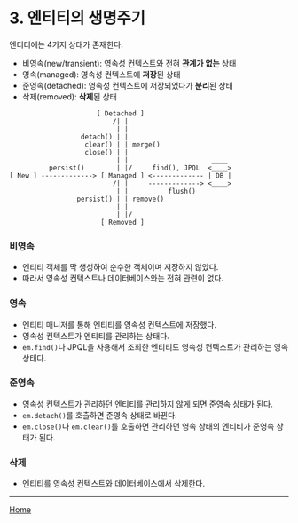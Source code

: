 # 3. 엔티티의 생명주기

엔티티에는 4가지 상태가 존재한다.

- 비영속(new/transient): 영속성 컨텍스트와 전혀 **관계가 없는** 상태
- 영속(managed): 영속성 컨텍스트에 **저장**된 상태
- 준영속(detached): 영속성 컨텍스트에 저장되었다가 **분리**된 상태
- 삭제(removed): **삭제**된 상태

```
                      [ Detached ]
                          /| |
                           | |
                  detach() | |
                   clear() | | merge()
                   close() | |
                           | |                     ____
          persist()        | |/     find(), JPQL  <____>
[ New ] -------------> [ Managed ] <------------- | DB |
                          /| |     -------------> <____>
                           | |          flush()
                 persist() | | remove()          
                           | |
                           | |/
                       [ Removed ]
``` 

### 비영속

- 엔티티 객체를 막 생성하여 순수한 객체이며 저장하지 않았다.
- 따라서 영속성 컨텍스트나 데이터베이스와는 전혀 관련이 없다.

### 영속

- 엔티티 매니저를 통해 엔티티를 영속성 컨텍스트에 저장했다.
- 영속성 컨텍스트가 엔티티를 관리하는 상태다.
- `em.find()`나 JPQL을 사용해서 조회한 엔티티도 영속성 컨텍스트가 관리하는 영속 상태다.

### 준영속

- 영속성 컨텍스트가 관리하던 엔티티를 관리하지 않게 되면 준영속 상태가 된다.
- `em.detach()`를 호출하면 준영속 상태로 바뀐다.
- `em.close()`나 `em.clear()`를 호출하면 관리하던 영속 상태의 엔티티가 준영속 상태가 된다.

### 삭제

- 엔티티를 영속성 컨텍스트와 데이터베이스에서 삭제한다.

-----
[Home](./index.md)
